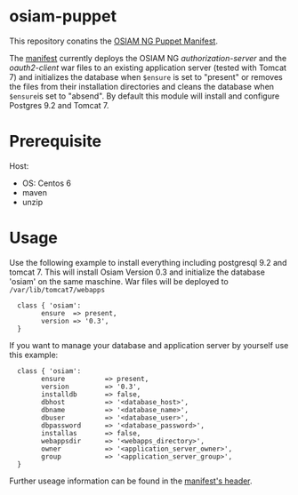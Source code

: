 osiam-puppet
============

This repository conatins the [OSIAM NG Puppet Manifest](manifests/init.pp).

The [manifest](manifests/init.pp) currently deploys the OSIAM NG *authorization-server* and the *oauth2-client* war files to an existing application server (tested with Tomcat 7) and initializes the database when `$ensure` is set to "present" or removes the files from their installation directories and cleans the database when `$ensure`is set to "absend". By default this module will install and configure Postgres 9.2 and Tomcat 7.

Prerequisite
============
Host:
* OS: Centos 6
* maven
* unzip

Usage
============
Use the following example to install everything including postgresql 9.2 and tomcat 7. This will install Osiam Version 0.3 and initialize the database 'osiam' on the same maschine. War files will be deployed to `/var/lib/tomcat7/webapps`
```puppet
  class { 'osiam':
        ensure  => present,
        version => '0.3',
  }
```
If you want to manage your database and application server by yourself use this example:
```puppet
  class { 'osiam':
        ensure          => present,
        version         => '0.3',
        installdb       => false,
        dbhost          => '<database_host>',
        dbname          => '<database_name>',
        dbuser          => '<database_user>',
        dbpassword      => '<database_password>',
        installas       => false,
        webappsdir      => '<webapps_directory>',
        owner           => '<application_server_owner>',
        group           => '<application_server_group>',
  }
```

Further useage information can be found in the [manifest's header](manifests/init.pp).
